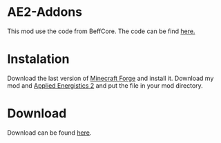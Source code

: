 AE2-Addons
==========

This mod use the code from BeffCore. The code can be find <a href="https://github.com/erogenousbeef/BeefCore/">here.</a>

Instalation
==========
Download the last version of <a href="http://files.minecraftforge.net/">Minecraft Forge</a> and install it. Download my mod and <a href="http://ae2.ae-mod.info/">Applied Energistics 2</a> and put the file in your mod directory.


Download
==========

Download can be found <a href="https://drone.io/github.com/DrummerMC/AE2-Addons/files">here</a>.

